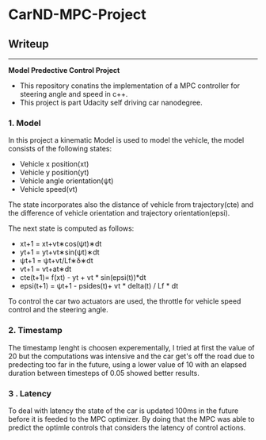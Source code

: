 # **CarND-MPC-Project** 

## Writeup
---

**Model Predective Control Project**
* This repository conatins the implementation of a MPC controller for steering angle and speed in c++.
* This project is part Udacity self driving car nanodegree.

### 1. Model

In this project a kinematic Model is used to model the vehicle, the model consists of the following states:

* Vehicle x position(xt)
* Vehicle y position(yt)
* Vehicle angle orientation(ψ​t)
* Vehicle speed(vt)

The state incorporates also the distance of vehicle from trajectory(cte) and the difference of vehicle orientation and trajectory orientation(epsi).

The next state is computed as follows:
* x​t+1​​ = x​t​​+v​t​​∗cos(ψ​t​​)∗dt
* y​t+1​​ = y​t​​+v​t​​∗sin(ψ​t​​)∗dt
* ψ​t+1 ​​= ψ​t​​+​vt/L​f​​​​​​​​∗δ∗dt
* v​t+1 ​​= v​t​​+a​t​​∗dt
* cte(t+1)= f(xt) - yt + vt * sin(epsi(t))*dt
* epsi(t+1) = ψ​t+1 - psides(t)+ vt * delta(t) / Lf * dt

To control the car two actuators are used, the throttle for vehicle speed control and the steering angle.

### 2. Timestamp

The timestamp lenght is choosen experementally, I tried at first the value of 20 but the computations was intensive and the car get's off the road due to predecting too far in the future, using a lower value of 10 with an elapsed duration between timesteps of 0.05 showed better results.

### 3 . Latency

To deal with latency the state of the car is updated 100ms in the future before it is feeded to the MPC optimizer.
By doing that the MPC was able to predict the optimle controls that considers the latency of control actions.



